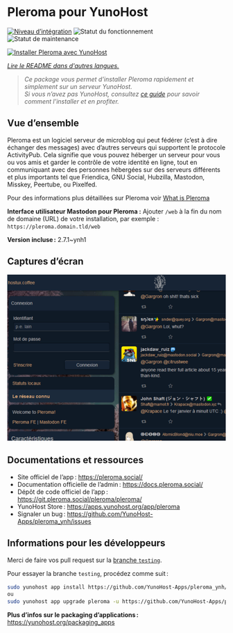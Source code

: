 <!--
Nota bene : ce README est automatiquement généré par <https://github.com/YunoHost/apps/tree/master/tools/readme_generator>
Il NE doit PAS être modifié à la main.
-->

# Pleroma pour YunoHost

[![Niveau d’intégration](https://apps.yunohost.org/badge/integration/pleroma)](https://ci-apps.yunohost.org/ci/apps/pleroma/)
![Statut du fonctionnement](https://apps.yunohost.org/badge/state/pleroma)
![Statut de maintenance](https://apps.yunohost.org/badge/maintained/pleroma)

[![Installer Pleroma avec YunoHost](https://install-app.yunohost.org/install-with-yunohost.svg)](https://install-app.yunohost.org/?app=pleroma)

*[Lire le README dans d'autres langues.](./ALL_README.md)*

> *Ce package vous permet d’installer Pleroma rapidement et simplement sur un serveur YunoHost.*  
> *Si vous n’avez pas YunoHost, consultez [ce guide](https://yunohost.org/install) pour savoir comment l’installer et en profiter.*

## Vue d’ensemble

Pleroma est un logiciel serveur de microblog qui peut fédérer (c’est à dire échanger des messages) avec d’autres serveurs qui supportent le protocole ActivityPub. Cela signifie que vous pouvez héberger un serveur pour vous ou vos amis et garder le contrôle de votre identité en ligne, tout en communiquant avec des personnes hébergées sur des serveurs différents et plus importants tel que Friendica, GNU Social, Hubzilla, Mastodon, Misskey, Peertube, ou Pixelfed.

Pour des informations plus détaillées sur Pleroma voir [What is Pleroma](https://blog.soykaf.com/post/what-is-pleroma/)

**Interface utilisateur Mastodon pour Pleroma :** Ajouter `/web` à la fin du nom de domaine (URL) de votre installation, par exemple : `https://pleroma.domain.tld/web`


**Version incluse :** 2.7.1~ynh1

## Captures d’écran

![Capture d’écran de Pleroma](./doc/screenshots/screenshot1.png)

## Documentations et ressources

- Site officiel de l’app : <https://pleroma.social/>
- Documentation officielle de l’admin : <https://docs.pleroma.social/>
- Dépôt de code officiel de l’app : <https://git.pleroma.social/pleroma/pleroma/>
- YunoHost Store : <https://apps.yunohost.org/app/pleroma>
- Signaler un bug : <https://github.com/YunoHost-Apps/pleroma_ynh/issues>

## Informations pour les développeurs

Merci de faire vos pull request sur la [branche `testing`](https://github.com/YunoHost-Apps/pleroma_ynh/tree/testing).

Pour essayer la branche `testing`, procédez comme suit :

```bash
sudo yunohost app install https://github.com/YunoHost-Apps/pleroma_ynh/tree/testing --debug
ou
sudo yunohost app upgrade pleroma -u https://github.com/YunoHost-Apps/pleroma_ynh/tree/testing --debug
```

**Plus d’infos sur le packaging d’applications :** <https://yunohost.org/packaging_apps>
